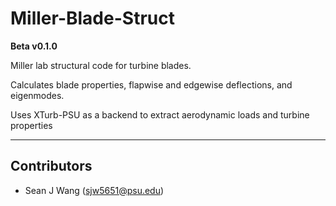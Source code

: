 # Miller-Blade-Struct

**Beta v0.1.0**

Miller lab structural code for turbine blades.

Calculates blade properties, flapwise and edgewise deflections, and eigenmodes.

Uses XTurb-PSU as a backend to extract aerodynamic loads and turbine properties

---

## Contributors

- Sean J Wang (<sjw5651@psu.edu>)
